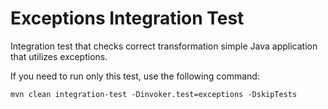 # Exceptions Integration Test

Integration test that checks correct transformation simple Java application
that utilizes exceptions.

If you need to run only this test, use the following command:

```shell
mvn clean integration-test -Dinvoker.test=exceptions -DskipTests
```
